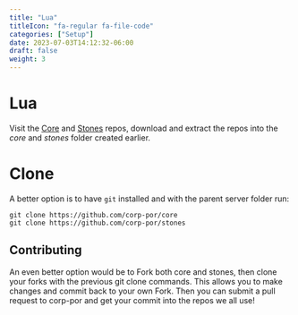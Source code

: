```yaml
---
title: "Lua"
titleIcon: "fa-regular fa-file-code"
categories: ["Setup"]
date: 2023-07-03T14:12:32-06:00
draft: false
weight: 3
---
```


# Lua

Visit the [Core](https://github.com/corp-por/core) and [Stones](https://github.com/corp-por/stones) repos, download and extract the repos into the *core* and *stones* folder created earlier.

# Clone

A better option is to have `git` installed and with the parent server folder run:

    git clone https://github.com/corp-por/core
    git clone https://github.com/corp-por/stones

## Contributing

An even better option would be to Fork both core and stones, then clone your forks with the previous git clone commands. This allows you to make changes and commit back to your own Fork. Then you can submit a pull request to corp-por and get your commit into the repos we all use!